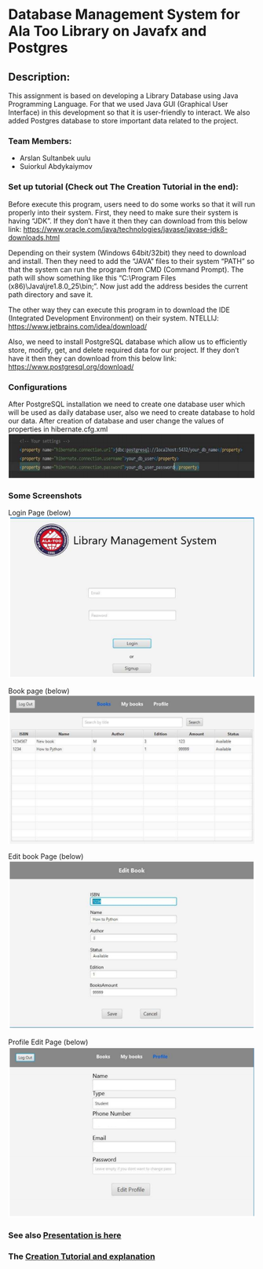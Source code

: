 # Database Management System for Ala Too Library on Javafx and Postgres
## Description:

This assignment is based on developing a Library Database using Java
Programming Language. For that we used Java GUI (Graphical User Interface) in this development so
that it is user-friendly to interact.
We also added Postgres database to store important data related to the project. 

### Team Members:
- Arslan Sultanbek uulu
- Suiorkul Abdykaiymov

### Set up tutorial (Check out The Creation Tutorial in the end):
Before execute this program, users need to do some works so that it will run properly into their
system. First, they need to make sure their system is having “JDK”. If they don’t have it then
they can download from this below link: 
https://www.oracle.com/java/technologies/javase/javase-jdk8-downloads.html

Depending on their system (Windows 64bit/32bit) they need to download and install. Then
they need to add the “JAVA” files to their system “PATH” so that the system can run the
program from CMD (Command Prompt). The path will show something like this “C:\Program
Files (x86)\Java\jre1.8.0_25\bin;”. Now just add the address besides the current path directory
and save it.

The other way they can execute this program in to download the IDE (Integrated Development
Environment) on their system.
NTELLIJ: 
https://www.jetbrains.com/idea/download/

Also, we need to install PostgreSQL database which allow us to efficiently store, modify, get,
and delete required data for our project. If they don’t have it then they can download from this
below link:
https://www.postgresql.org/download/

### Configurations
After PostgreSQL installation we need to create one database user which will be used as daily
database user, also we need to create database to hold our data. After creation of database
and user change the values of properties in hibernate.cfg.xml 
<img src="OOP%20App%20Screenshots/configuration%201.PNG">



### Some Screenshots

Login Page (below)
<img src="OOP%20App%20Screenshots/Login%20main%20screen.PNG">

Book page  (below)
<img src="OOP%20App%20Screenshots/Books-second.PNG">

Edit book Page  (below)
<img src="OOP%20App%20Screenshots/Editing%20book-fourth.PNG">

Profile Edit Page (below)
<img src="OOP%20App%20Screenshots/Profile%20page-third.PNG">

### See also [Presentation is here](https://github.com/arslansD/OOP-final-project/blob/main/Presentation%20and%20Tutorial/Database%20Management%20System%20for%20Library%20ppt.pdf)

### The [Creation Tutorial and explanation](https://github.com/arslansD/OOP-final-project/blob/main/Presentation%20and%20Tutorial/Creation%20Tutorial%20and%20Explanation.pdf)
